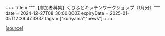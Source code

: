 +++
title = """【参加者募集】くりふとキッチンワークショップ（1月分）"""
date = 2024-12-27T08:30:00.000Z
expiryDate = 2025-01-05T12:39:47.333Z
tags = ["kuriyama","news"]
+++


[[source]](https://www.town.kuriyama.hokkaido.jp/soshiki/53/22552.html)

